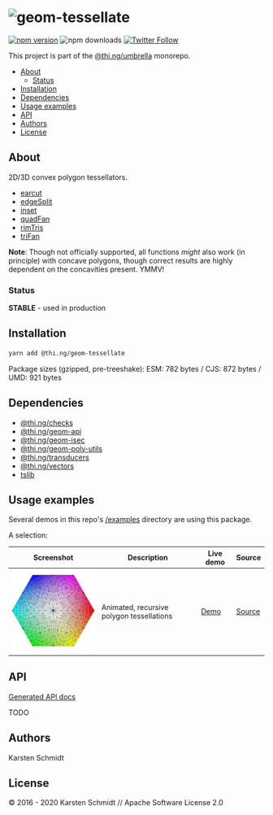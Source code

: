 <!-- This file is generated - DO NOT EDIT! -->

# ![geom-tessellate](https://media.thi.ng/umbrella/banners/thing-geom-tessellate.svg?667e4c7b)

[![npm version](https://img.shields.io/npm/v/@thi.ng/geom-tessellate.svg)](https://www.npmjs.com/package/@thi.ng/geom-tessellate)
![npm downloads](https://img.shields.io/npm/dm/@thi.ng/geom-tessellate.svg)
[![Twitter Follow](https://img.shields.io/twitter/follow/thing_umbrella.svg?style=flat-square&label=twitter)](https://twitter.com/thing_umbrella)

This project is part of the
[@thi.ng/umbrella](https://github.com/thi-ng/umbrella/) monorepo.

- [About](#about)
  - [Status](#status)
- [Installation](#installation)
- [Dependencies](#dependencies)
- [Usage examples](#usage-examples)
- [API](#api)
- [Authors](#authors)
- [License](#license)

## About

2D/3D convex polygon tessellators.

- [earcut](https://github.com/thi-ng/umbrella/tree/develop/packages/geom-tessellate/src/earcut.ts)
- [edgeSplit](https://github.com/thi-ng/umbrella/tree/develop/packages/geom-tessellate/src/edge-split.ts)
- [inset](https://github.com/thi-ng/umbrella/tree/develop/packages/geom-tessellate/src/inset.ts)
- [quadFan](https://github.com/thi-ng/umbrella/tree/develop/packages/geom-tessellate/src/quad-fan.ts)
- [rimTris](https://github.com/thi-ng/umbrella/tree/develop/packages/geom-tessellate/src/rim-tris.ts)
- [triFan](https://github.com/thi-ng/umbrella/tree/develop/packages/geom-tessellate/src/tri-fan.ts)

**Note**: Though not officially supported, all functions *might* also
work (in principle) with concave polygons, though correct results are
highly dependent on the concavities present. YMMV!

### Status

**STABLE** - used in production

## Installation

```bash
yarn add @thi.ng/geom-tessellate
```

Package sizes (gzipped, pre-treeshake): ESM: 782 bytes / CJS: 872 bytes / UMD: 921 bytes

## Dependencies

- [@thi.ng/checks](https://github.com/thi-ng/umbrella/tree/develop/packages/checks)
- [@thi.ng/geom-api](https://github.com/thi-ng/umbrella/tree/develop/packages/geom-api)
- [@thi.ng/geom-isec](https://github.com/thi-ng/umbrella/tree/develop/packages/geom-isec)
- [@thi.ng/geom-poly-utils](https://github.com/thi-ng/umbrella/tree/develop/packages/geom-poly-utils)
- [@thi.ng/transducers](https://github.com/thi-ng/umbrella/tree/develop/packages/transducers)
- [@thi.ng/vectors](https://github.com/thi-ng/umbrella/tree/develop/packages/vectors)
- [tslib](https://github.com/thi-ng/umbrella/tree/develop/packages/undefined)

## Usage examples

Several demos in this repo's
[/examples](https://github.com/thi-ng/umbrella/tree/develop/examples)
directory are using this package.

A selection:

| Screenshot                                                                                                | Description                               | Live demo                                         | Source                                                                         |
| --------------------------------------------------------------------------------------------------------- | ----------------------------------------- | ------------------------------------------------- | ------------------------------------------------------------------------------ |
| <img src="https://raw.githubusercontent.com/thi-ng/umbrella/develop/assets/geom/tessel.png" width="240"/> | Animated, recursive polygon tessellations | [Demo](https://demo.thi.ng/umbrella/geom-tessel/) | [Source](https://github.com/thi-ng/umbrella/tree/develop/examples/geom-tessel) |

## API

[Generated API docs](https://docs.thi.ng/umbrella/geom-tessellate/)

TODO

## Authors

Karsten Schmidt

## License

&copy; 2016 - 2020 Karsten Schmidt // Apache Software License 2.0
